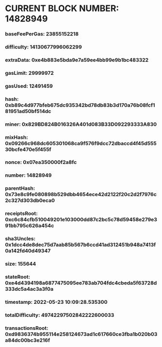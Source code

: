 # CURRENT BLOCK NUMBER: 14828949

### baseFeePerGas: 23855152218
### difficulty: 14130677996062299
### extraData: 0xe4b883e5bda9e7a59ee4bb99e9b1bc483322
### gasLimit: 29999972
### gasUsed: 12491459
### hash: 0xb89c4d977bfeb675dc935342bd78db83b3d170a76b08fcf181951ad50bf514dc
### miner: 0x829BD824B016326A401d083B33D092293333A830
### mixHash: 0x09266c968dc605301068ca9f576f9dcc72dbaccd4f45d55530bcfe470e5f455f
### nonce: 0x07ea350000f2a8fc
### number: 14828949
### parentHash: 0x73e8c9fe080898b529dbb4654ece42d2122f20c2d2f7976c2c327d303db0eca0
### receiptsRoot: 0xc6c84cfb510049201e103000dd87c2bc5c78d59458e279e391bb795c626a454c
### sha3Uncles: 0x1dcc4de8dec75d7aab85b567b6ccd41ad312451b948a7413f0a142fd40d49347
### size: 155644
### stateRoot: 0xe4d4394198a6877475095ee783ab704fdc4cbeda5f63728d333dc5a4ac3a3f0a
### timestamp: 2022-05-23 10:09:28.535300
### totalDifficulty: 49742297502842222600033
### transactionsRoot: 0xd9836374b955114e258124673ad1c617660ce3fba1b020b03a84dc00bc3e216f
